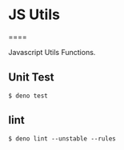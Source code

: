 # JS Utils

====

Javascript Utils Functions.

## Unit Test

```
$ deno test
```

## lint

```
$ deno lint --unstable --rules
```
